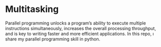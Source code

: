 # Multitasking
Parallel programming unlocks a program’s ability to execute multiple instructions simultaneously, increases the overall processing throughput, and is key to writing faster and more efficient applications. In this repo, ı share my parallel programming skill in python.